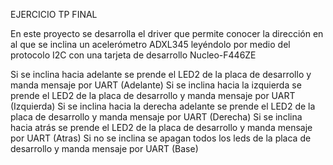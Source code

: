 EJERCICIO TP FINAL

En este proyecto se desarrolla el driver que permite conocer la dirección en al que se inclina un acelerómetro ADXL345
leyéndolo por medio del protocolo I2C con una tarjeta de desarrollo Nucleo-F446ZE

Si se inclina hacia adelante se prende el LED2 de la placa de desarrollo y manda mensaje por UART (Adelante)
Si se inclina hacia la izquierda se prende el LED2 de la placa de desarrollo y manda mensaje por UART (Izquierda)
Si se inclina hacia la derecha adelante se prende el LED2 de la placa de desarrollo y manda mensaje por UART (Derecha)
Si se inclina hacia atrás se prende el LED2 de la placa de desarrollo y manda mensaje por UART (Atras)
Si no se inclina se apagan todos los leds de la placa de desarrollo y manda mensaje por UART (Base)

